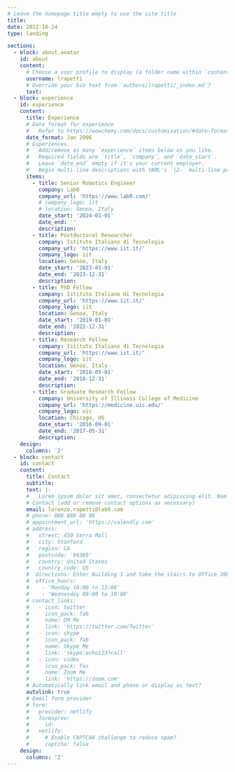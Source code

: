 ```yaml
---
# Leave the homepage title empty to use the site title
title:
date: 2022-10-24
type: landing

sections:
  - block: about.avatar
    id: about
    content:
      # Choose a user profile to display (a folder name within `content/authors/`)
      username: lrapetti
      # Override your bio text from `authors/lrapetti/_index.md`?
      text:
  - block: experience
    id: experience
    content:
      title: Experience
      # Date format for experience
      #   Refer to https://wowchemy.com/docs/customization/#date-format
      date_format: Jan 2006
      # Experiences.
      #   Add/remove as many `experience` items below as you like.
      #   Required fields are `title`, `company`, and `date_start`.
      #   Leave `date_end` empty if it's your current employer.
      #   Begin multi-line descriptions with YAML's `|2-` multi-line prefix.
      items:
        - title: Senior Robotics Engineer
          company: Lab0
          company_url: 'https://www.lab0.com/'
          # company_logo: iit
          # location: Genoa, Italy
          date_start: '2024-01-01'
          date_end: ''
          description:
        - title: Postdoctoral Researcher
          company: Istituto Italiano di Tecnologia
          company_url: 'https://www.iit.it/'
          company_logo: iit
          location: Genoa, Italy
          date_start: '2023-01-01'
          date_end: '2023-12-31'
          description:
        - title: PhD Fellow
          company: Istituto Italiano di Tecnologia
          company_url: 'https://www.iit.it/'
          company_logo: iit
          location: Genoa, Italy
          date_start: '2019-01-01'
          date_end: '2022-12-31'
          description:
        - title: Research Fellow
          company: Istituto Italiano di Tecnologia
          company_url: 'https://www.iit.it/'
          company_logo: iit
          location: Genoa, Italy
          date_start: '2018-05-01'
          date_end: '2018-12-31'
          description:
        - title: Graduate Research Fellow
          company: University of Illinois College of Medicine
          company_url: 'https://medicine.uic.edu/'
          company_logo: uic
          location: Chicago, US
          date_start: '2016-09-01'
          date_end: '2017-05-31'
          description: 
    design:
      columns: '2'
  - block: contact
    id: contact
    content:
      title: Contact
      subtitle:
      text: |-
      #   Lorem ipsum dolor sit amet, consectetur adipiscing elit. Nam mi diam, venenatis ut magna et, vehicula efficitur enim.
      # Contact (add or remove contact options as necessary)
      email: lorenzo.rapetti@lab0.com
      # phone: 888 888 88 88
      # appointment_url: 'https://calendly.com'
      # address:
      #   street: 450 Serra Mall
      #   city: Stanford
      #   region: CA
      #   postcode: '94305'
      #   country: United States
      #   country_code: US
      #  directions: Enter Building 1 and take the stairs to Office 200 on Floor 2
      #  office_hours:
      #    - 'Monday 10:00 to 13:00'
      #    - 'Wednesday 09:00 to 10:00'
      # contact_links:
      #   - icon: twitter
      #     icon_pack: fab
      #     name: DM Me
      #     link: 'https://twitter.com/Twitter'
      #   - icon: skype
      #     icon_pack: fab
      #     name: Skype Me
      #     link: 'skype:echo123?call'
      #   - icon: video
      #     icon_pack: fas
      #     name: Zoom Me
      #     link: 'https://zoom.com'
      # Automatically link email and phone or display as text?
      autolink: true
      # Email form provider
      # form:
      #   provider: netlify
      #   formspree:
      #     id:
      #   netlify:
      #     # Enable CAPTCHA challenge to reduce spam?
      #     captcha: false
    design:
      columns: '2'
---
```

